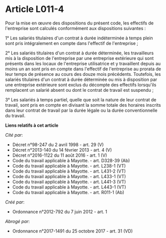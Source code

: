 # Article L011-4

Pour la mise en œuvre des dispositions du présent code, les effectifs de l'entreprise sont calculés conformément aux
dispositions suivantes : 

1° Les salariés titulaires d'un contrat à durée indéterminée à temps plein sont pris intégralement en compte dans l'effectif
de l'entreprise ; 

2° Les salariés titulaires d'un contrat à durée déterminée, les travailleurs mis à la disposition de l'entreprise par une
entreprise extérieure qui sont présents dans les locaux de l'entreprise utilisatrice et y travaillent depuis au moins un an
sont pris en compte dans l'effectif de l'entreprise au prorata de leur temps de présence au cours des douze mois précédents.
Toutefois, les salariés titulaires d'un contrat à durée déterminée ou mis à disposition par une entreprise extérieure sont
exclus du décompte des effectifs lorsqu'ils remplacent un salarié absent ou dont le contrat de travail est suspendu ; 

3° Les salariés à temps partiel, quelle que soit la nature de leur contrat de travail, sont pris en compte en divisant la
somme totale des horaires inscrits dans leur contrat de travail par la durée légale ou la durée conventionnelle du travail.

**Liens relatifs à cet article**

_Cité par_:

  - Décret n°98-247 du 2 avril 1998 - art. 29 (V)
  - Décret n°2013-140 du 14 février 2013 - art. 4 (V)
  - Décret n°2016-1122 du 11 août 2016 - art. 1 (V)
  - Code du travail applicable à Mayotte. - art. D328-39 (Ab)
  - Code du travail applicable à Mayotte. - art. L238-1 (VT)
  - Code du travail applicable à Mayotte. - art. L431-2 (VT)
  - Code du travail applicable à Mayotte. - art. L433-1 (VT)
  - Code du travail applicable à Mayotte. - art. L441-3 (VT)
  - Code du travail applicable à Mayotte. - art. L443-1 (VT)
  - Code du travail applicable à Mayotte. - art. R011-1 (Ab)

_Créé par_:

  - Ordonnance n°2012-792 du 7 juin 2012 - art. 1

_Abrogé par_:

  - Ordonnance n°2017-1491 du 25 octobre 2017 - art. 31 (VD)
